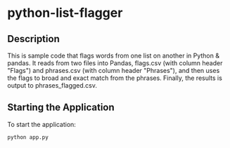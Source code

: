 # python-list-flagger

## Description
This is sample code that flags words from one list on another in Python & pandas. It reads from two files into Pandas, flags.csv (with column header "Flags") and phrases.csv (with column header "Phrases"), and then uses the flags to broad and exact match from the phrases. Finally, the results is output to phrases_flagged.csv.

## Starting the Application
To start the application:
```
python app.py
```